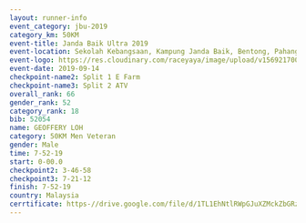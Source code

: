 ```yaml
---
layout: runner-info 
event_category: jbu-2019 
category_km: 50KM 
event-title: Janda Baik Ultra 2019
event-location: Sekolah Kebangsaan, Kampung Janda Baik, Bentong, Pahang, Malaysia 
event-logo: https://res.cloudinary.com/raceyaya/image/upload/v1569217009/logo/janda-baik_vch1pc.jpg 
event-date: 2019-09-14 
checkpoint-name2: Split 1 E Farm 
checkpoint-name3: Split 2 ATV 
overall_rank: 66
gender_rank: 52
category_rank: 18
bib: 52054
name: GEOFFERY LOH
category: 50KM Men Veteran
gender: Male
time: 7-52-19
start: 0-00.0
checkpoint2: 3-46-58
checkpoint3: 7-21-12
finish: 7-52-19
country: Malaysia
cerrtificate: https-//drive.google.com/file/d/1TL1EhNtlRWpGJuXZMckZbGRzHeqVeu8w/view?usp=sharing
---
```

